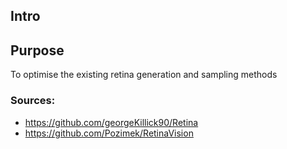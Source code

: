 ## Intro

## Purpose

To optimise the existing retina generation and sampling methods


### Sources:
* https://github.com/georgeKillick90/Retina
* https://github.com/Pozimek/RetinaVision
